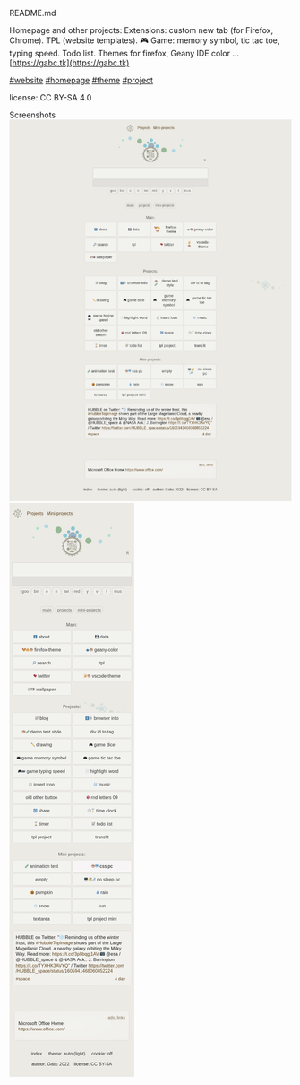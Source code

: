 README.md


Homepage and other projects: Extensions: custom new tab (for Firefox, Chrome). TPL (website templates).  🎮 Game: memory symbol, tic tac toe, typing speed. Todo list. Themes for firefox, Geany IDE color ...
[https://gabc.tk](https://gabc.tk)

[#website](https://github.com/topics/website?s=updated)
[#homepage](https://github.com/topics/homepage?s=updated)
[#theme](https://github.com/topics/theme?s=updated)
[#project](https://github.com/topics/project?s=updated)

license: CC BY-SA 4.0
<!-- footer, LICENSE.md README.md -->

Screenshots
![screenshot](/img/screenshot.png)
![screenshot2](/img/screenshot2.png)
